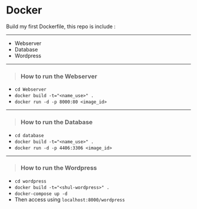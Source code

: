 # Docker

Build my first Dockerfile, this repo is include : 

---
- Webserver
- Database
- Wordpress
---
> ### How to run the Webserver
- `cd Webserver`
- `docker build -t="<name_use>" . `
- `docker run -d -p 8000:80 <image_id>`
---
> ### How to run the Database
- `cd database`
- `docker build -t="<name_use>" . `
- `docker run -d -p 4406:3306 <image_id>`
---
> ### How to run the Wordpress
- `cd wordpress`
- `docker build -t="<shul-wordpress>" .`
- `docker-compose up -d`
- Then access using `localhost:8000/wordpress`
